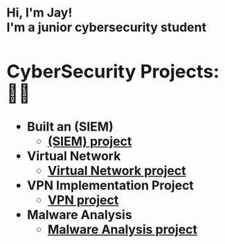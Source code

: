 <h1>Hi, I'm Jay! <br/><a 
<p>I'm a junior cybersecurity student</p>
<h2>CyberSecurity Projects:👨‍💻</h2>

- <b>Built an (SIEM) </b>
  - [(SIEM) project](https://github.com/joshmadakor1/Algorithms-Practice](https://github.com/Jaygreat007/Built-an-SIEM-))
- <b>Virtual Network</b>
  - [Virtual Network project](https://github.com/joshmadakor1/4chan-Image-Analysis-Middleware-C964) <b><i></b></i>
- <b>VPN Implementation Project</b>
  - [VPN project](https://github.com/joshmadakor1/4chan-Image-Analysis-Middleware-C964) <b><i></b></i>
- <b>Malware Analysis</b>
  - [Malware Analysis project](https://github.com/joshmadakor1/4chan-Image-Analysis-Middleware-C964) <b><i></b></i>

